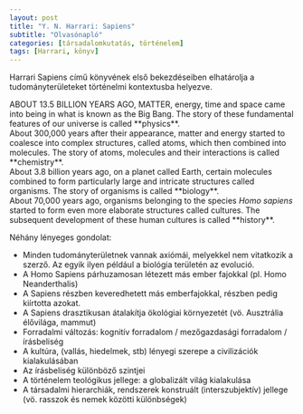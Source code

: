 ```yaml
---
layout: post
title: "Y. N. Harrari: Sapiens"
subtitle: "Olvasónapló"
categories: [társadalomkutatás, történelem]
tags: [Harrari, könyv]
---
```


Harrari Sapiens című könyvének első bekezdéseiben elhatárolja a tudományterületeket történelmi kontextusba helyezve. 

<div class="box-note">
ABOUT 13.5 BILLION YEARS AGO, MATTER, energy, time and space came into being in what is known as the Big Bang. The story of these fundamental features of our universe is called **physics**.<br>About 300,000 years after their appearance, matter and energy started to coalesce into complex structures, called atoms, which then combined into molecules. The story of atoms, molecules and their interactions is called **chemistry**.<br>About 3.8 billion years ago, on a planet called Earth, certain molecules combined to form particularly large and intricate structures called organisms. The story of organisms is called **biology**.<br>About 70,000 years ago, organisms belonging to the species <em>Homo sapiens</em> started to form even more elaborate structures called cultures. The subsequent development of these human cultures is called **history**.<br>
</div>

Néhány lényeges gondolat:
- Minden tudományterületnek vannak axiómái, melyekkel nem vitatkozik a szerző. Az egyik ilyen például a biológia területén az evolució.
- A Homo Sapiens párhuzamosan létezett más ember fajokkal (pl. Homo Neanderthalis)
- A Sapiens részben keveredhetett más emberfajokkal, részben pedig kiírtotta azokat.
- A Sapiens drasztikusan átalakítja ökológiai környezetét (vö. Ausztrália élővilága, mammut) 
- Forradalmi változás: kognitív forradalom / mezőgazdasági forradalom / írásbeliség
- A kultúra, (vallás, hiedelmek, stb) lényegi szerepe a civilizációk kialakulásában
- Az írásbeliség különböző szintjei
- A történelem teológikus jellege: a globalizált világ kialakulása
- A társadalmi hierarchiák, rendszerek konstruált (interszubjektív) jellege (vö. rasszok és nemek közötti különbségek) 



